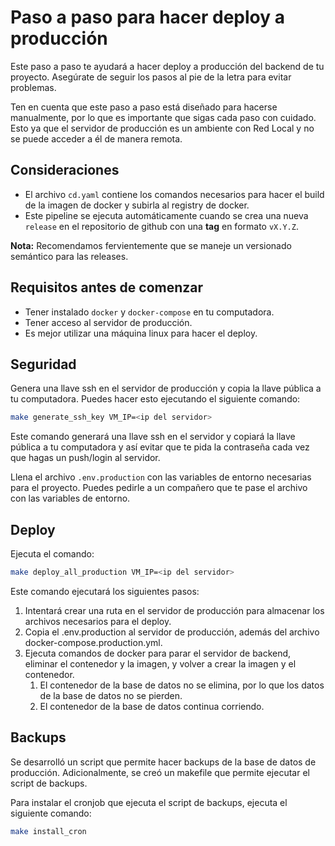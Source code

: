 # Paso a paso para hacer deploy a producción

Este paso a paso te ayudará a hacer deploy a producción del backend de tu proyecto. Asegúrate de seguir los pasos al pie de la letra para evitar problemas.

Ten en cuenta que este paso a paso está diseñado para hacerse manualmente, por lo que es importante que sigas cada paso con cuidado. Esto ya que el servidor de producción es un ambiente con Red Local y no se puede acceder a él de manera remota.

## Consideraciones

- El archivo `cd.yaml` contiene los comandos necesarios para hacer el build de la imagen de docker y subirla al registry de docker.
- Este pipeline se ejecuta automáticamente cuando se crea una nueva `release` en el repositorio de github con una **tag** en formato `vX.Y.Z`.

**Nota:** Recomendamos fervientemente que se maneje un versionado semántico para las releases.

## Requisitos antes de comenzar

- Tener instalado `docker` y `docker-compose` en tu computadora.
- Tener acceso al servidor de producción.
- Es mejor utilizar una máquina linux para hacer el deploy.

## Seguridad

Genera una llave ssh en el servidor de producción y copia la llave pública a tu computadora. Puedes hacer esto ejecutando el siguiente comando:

```bash
make generate_ssh_key VM_IP=<ip del servidor>
```

Este comando generará una llave ssh en el servidor y copiará la llave pública a tu computadora y así evitar que te pida la contraseña cada vez que hagas un push/login al servidor.

Llena el archivo `.env.production` con las variables de entorno necesarias para el proyecto. Puedes pedirle a un compañero que te pase el archivo con las variables de entorno.

## Deploy

Ejecuta el comando:

```bash
make deploy_all_production VM_IP=<ip del servidor>
```

Este comando ejecutará los siguientes pasos:

1. Intentará crear una ruta en el servidor de producción para almacenar los archivos necesarios para el deploy.
2. Copia el .env.production al servidor de producción, además del archivo docker-compose.production.yml.
3. Ejecuta comandos de docker para parar el servidor de backend, eliminar el contenedor y la imagen, y volver a crear la imagen y el contenedor.
   1. El contenedor de la base de datos no se elimina, por lo que los datos de la base de datos no se pierden.
   2. El contenedor de la base de datos continua corriendo.

## Backups

Se desarrolló un script que permite hacer backups de la base de datos de producción. Adicionalmente, se creó un makefile que permite ejecutar el script de backups.

Para instalar el cronjob que ejecuta el script de backups, ejecuta el siguiente comando:

```bash
make install_cron
```